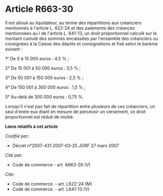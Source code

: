 # Article R663-30

Il est alloué au liquidateur, au terme des répartitions aux créanciers mentionnés à l'article L. 622-24 et des paiements des
créances mentionnées au I de l'article L. 641-13, un droit proportionnel calculé sur le montant cumulé des sommes encaissées
par l'ensemble des créanciers ou consignées à la Caisse des dépôts et consignations et fixé selon le barème suivant :

1° De 0 à 15 000 euros : 4,5 % ;

2° De 15 001 à 50 000 euros : 3,5 % ;

3° De 50 001 à 150 000 euros : 2,5 % ;

4° De 150 001 à 300 000 euros : 1,5 % ;

5° Au-delà de 300 000 euros : 0,75 %.

Lorsqu'il n'est pas fait de répartition entre plusieurs de ces créanciers, un seul d'entre eux étant en mesure de percevoir
un versement, ce droit proportionnel est réduit de moitié.

**Liens relatifs à cet article**

_Codifié par_:

  - Décret n°2007-431 2007-03-25 JORF 27 mars 2007

_Cité par_:

  - Code de commerce - art. A663-28 (V)

_Cite_:

  - Code de commerce. - art. L622-24 (M)
  - Code de commerce. - art. L641-13 (V)
